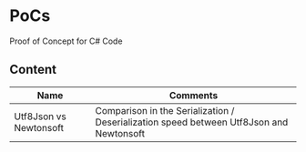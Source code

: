 # PoCs
Proof of Concept for C# Code

## Content

| Name | Comments |
|------|----------|
| Utf8Json vs Newtonsoft | Comparison in the Serialization / Deserialization speed between Utf8Json and Newtonsoft |